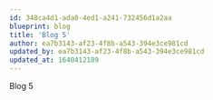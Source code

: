 ```yaml
---
id: 348ca4d1-ada0-4ed1-a241-732456d1a2aa
blueprint: blog
title: 'Blog 5'
author: ea7b3143-af23-4f8b-a543-394e3ce981cd
updated_by: ea7b3143-af23-4f8b-a543-394e3ce981cd
updated_at: 1640412189
---
```

Blog 5